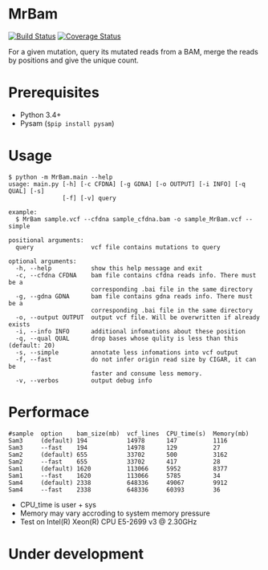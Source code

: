 # MrBam
[![Build Status](https://travis-ci.org/OpenGene/MrBam.svg?branch=master)](https://travis-ci.org/OpenGene/MrBam)
[![Coverage Status](https://coveralls.io/repos/github/OpenGene/MrBam/badge.svg?branch=master)](https://coveralls.io/github/OpenGene/MrBam?branch=master)

For a given mutation, query its mutated reads from a BAM, merge the reads by positions and give the unique count.

# Prerequisites

- Python 3.4+
- Pysam (`$pip install pysam`)

# Usage

```
$ python -m MrBam.main --help
usage: main.py [-h] [-c CFDNA] [-g GDNA] [-o OUTPUT] [-i INFO] [-q QUAL] [-s]
               [-f] [-v] query

example:
  $ MrBam sample.vcf --cfdna sample_cfdna.bam -o sample_MrBam.vcf --simple

positional arguments:
  query                vcf file contains mutations to query

optional arguments:
  -h, --help           show this help message and exit
  -c, --cfdna CFDNA    bam file contains cfdna reads info. There must be a
                       corresponding .bai file in the same directory
  -g, --gdna GDNA      bam file contains gdna reads info. There must be a
                       corresponding .bai file in the same directory
  -o, --output OUTPUT  output vcf file. Will be overwritten if already exists
  -i, --info INFO      additional infomations about these position
  -q, --qual QUAL      drop bases whose qulity is less than this (default: 20)
  -s, --simple         annotate less infomations into vcf output
  -f, --fast           do not infer origin read size by CIGAR, it can be
                       faster and consume less memory.
  -v, --verbos         output debug info
```

# Performace

```
#sample  option    bam_size(mb)  vcf_lines  CPU_time(s)  Memory(mb)
Sam3     (default) 194           14978      147          1116
Sam3     --fast    194           14978      129          27
Sam2     (default) 655           33702      500          3162
Sam2     --fast    655           33702      417          28
Sam1     (default) 1620          113066     5952         8377
Sam1     --fast    1620          113066     5785         34
Sam4     (default) 2338          648336     49067        9912
Sam4     --fast    2338          648336     60393        36
```

* CPU_time is user + sys
* Memory may vary accroding to system memory pressure
* Test on Intel(R) Xeon(R) CPU E5-2699 v3 @ 2.30GHz

# Under development
